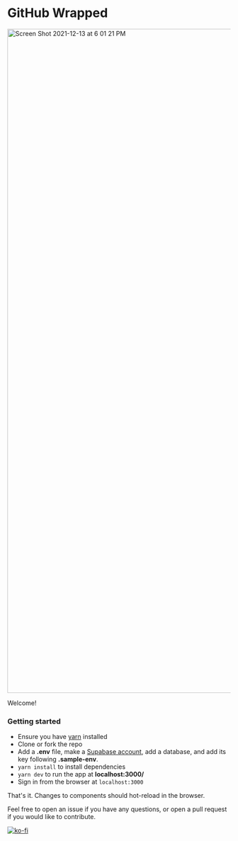 # GitHub Wrapped

<img width="1501" alt="Screen Shot 2021-12-13 at 6 01 21 PM" src="https://user-images.githubusercontent.com/36117635/145904521-cd99dd9d-8a67-4d93-908d-3bc38b00777e.png">

Welcome!

### Getting started

- Ensure you have [yarn](https://classic.yarnpkg.com/lang/en/docs/install/#mac-stable) installed
- Clone or fork the repo
- Add a **.env** file, make a [Supabase account](https://supabase.com/), add a database, and add its key following **.sample-env**.
- `yarn install` to install dependencies
- `yarn dev` to run the app at **localhost:3000/**
- Sign in from the browser at `localhost:3000`

That's it. Changes to components should hot-reload in the browser.

Feel free to open an issue if you have any questions, or open a pull request if you would like to contribute. 

[![ko-fi](https://ko-fi.com/img/githubbutton_sm.svg)](https://ko-fi.com/J3J278ML9)
